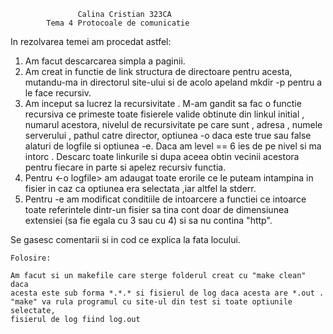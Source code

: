 				   Calina Cristian 323CA
			Tema 4 Protocoale de comunicatie
			
			
			
In rezolvarea temei am procedat astfel:
	
1. Am facut descarcarea simpla a paginii. 
2. Am creat in functie de link structura de directoare
pentru acesta, mutandu-ma in directorul site-ului si de acolo
apeland mkdir -p pentru a le face recursiv.
3. Am inceput sa lucrez la recursivitate . M-am gandit sa fac
o functie recursiva ce primeste toate fisierele valide obtinute 
din linkul initial , numarul acestora, nivelul de recursivitate pe
care sunt , adresa , numele serverului , pathul catre director, 
optiunea -o daca este true sau false alaturi de logfile si optiunea
-e. Daca am level == 6 ies de pe nivel si ma intorc . Descarc toate
linkurile si dupa aceea obtin vecinii acestora pentru fiecare in
parte si apelez recursiv functia.
4. Pentru <-o logfile> am adaugat toate erorile ce le puteam intampina
in fisier in caz ca optiunea era selectata ,iar altfel la stderr.
5. Pentru -e am modificat conditiile de intoarcere a functiei ce intoarce
toate referintele dintr-un fisier sa tina cont doar de dimensiunea 
extensiei (sa fie egala cu 3 sau cu 4) si sa nu contina "http".

Se gasesc comentarii si in cod ce explica la fata locului.

	Folosire:
	
	Am facut si un makefile care sterge folderul creat cu "make clean" daca
	acesta este sub forma *.*.* si fisierul de log daca acesta are *.out .
	"make" va rula programul cu site-ul din test si toate optiunile selectate,
	fisierul de log fiind log.out
